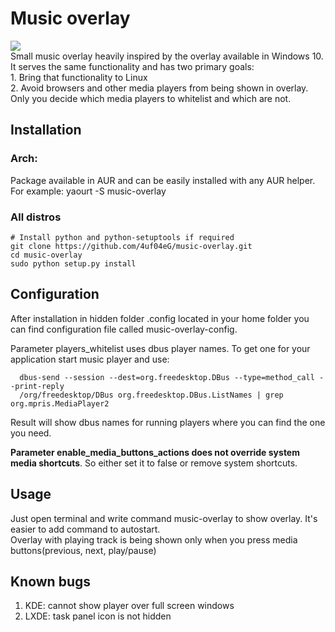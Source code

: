 # Music overlay
<img src='https://i.ibb.co/XYRsc3N/screenshot.png'><br>
Small music overlay heavily inspired by the overlay available in Windows 10.
It serves the same functionality and has two primary goals:<br>
    1. Bring that functionality to Linux<br>
    2. Avoid browsers and other media players from being shown in overlay.
Only you decide which media players to whitelist and which are not.

## Installation
### Arch: 
   Package available in AUR and can be easily installed with any AUR helper.
   For example: yaourt -S music-overlay
### All distros
    # Install python and python-setuptools if required
    git clone https://github.com/4uf04eG/music-overlay.git
    cd music-overlay
    sudo python setup.py install
    
## Configuration
   After installation in hidden folder .config located in your home folder 
   you can find configuration file called music-overlay-config.

   Parameter players_whitelist uses dbus player names. To get one for your application start music player and use:

      dbus-send --session --dest=org.freedesktop.DBus --type=method_call --print-reply          
      /org/freedesktop/DBus org.freedesktop.DBus.ListNames | grep org.mpris.MediaPlayer2
   Result will show dbus names for running players where you can find the one you need.
   
   <b>Parameter enable_media_buttons_actions does not override system media shortcuts</b>. So either set it to false or remove system shortcuts.
   
## Usage
   Just open terminal and write command music-overlay to show overlay.
   It's easier to add command to autostart.<br>
   Overlay with playing track is being shown 
   only when you press media buttons(previous, next, play/pause) 
   
## Known bugs
1. KDE: cannot show player over full screen windows
2. LXDE: task panel icon is not hidden
